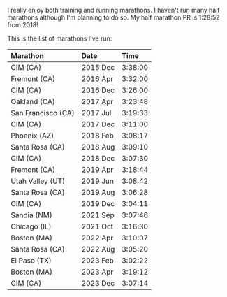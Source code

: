 I really enjoy both training and running marathons. I haven't run many
half marathons although I'm planning to do so. My half marathon
PR is 1:28:52 from 2018!

This is the list of marathons I've run:


| Marathon | Date       | Time    |
| :-----|:------------|:---------|
| CIM (CA) | 2015 Dec    | 3:38:00 |
| Fremont (CA) | 2016 Apr  | 3:32:00 |
| CIM (CA) | 2016 Dec  | 3:26:00 | 
| Oakland (CA) | 2017 Apr  | 3:23:48 |
| San Francisco (CA) | 2017 Jul | 3:19:33 |
| CIM (CA) | 2017 Dec  | 3:11:00 | 
| Phoenix (AZ) | 2018 Feb  | 3:08:17 | 
| Santa Rosa (CA) | 2018 Aug  | 3:09:10 | 
| CIM (CA) | 2018 Dec  | 3:07:30 | 
| Fremont (CA) | 2019 Apr  | 3:18:44 | 
| Utah Valley (UT) | 2019 Jun  | 3:08:42 | 
| Santa Rosa (CA) | 2019 Aug  | 3:06:28 | 
| CIM (CA) | 2019 Dec  | 3:04:11 | 
| Sandia (NM) | 2021 Sep  | 3:07:46 | 
| Chicago (IL) | 2021 Oct  | 3:16:30 | 
| Boston (MA) | 2022 Apr  | 3:10:07 | 
| Santa Rosa (CA) | 2022 Aug  | 3:05:20 | 
| El Paso (TX) | 2023 Feb | 3:02:22 | 
| Boston (MA) | 2023 Apr  | 3:19:12 | 
| CIM (CA) | 2023 Dec  | 3:07:14 | 


